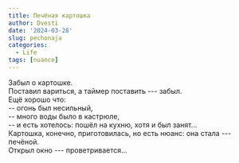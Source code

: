 ```yaml
---
title: Печёная картошка
author: Dvesti
date: '2024-03-28'
slug: pechonaja
categories:
  - Life
tags: [nuance]
---
```


Забыл о картошке.  
Поставил вариться, а таймер поставить --- забыл.  
Ещё хорошо что:  
-- огонь был несильный,  
-- много воды было в кастрюле,  
-- и есть хотелось: пошёл на кухню, хотя и был занят...  
Картошка, конечно, приготовилась, но есть нюанс: она стала --- печёной.   
Открыл окно --- проветривается...  
